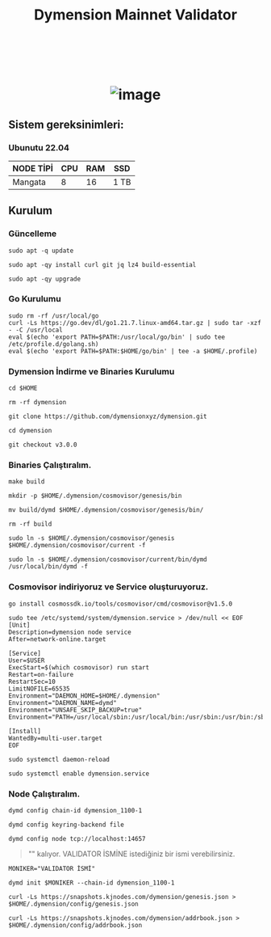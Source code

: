 <h1 align="center"> Dymension Mainnet Validator


 <br/> <br>
 
![image](https://cdn.airdropalert.com/images/metadata/dymension3333333.jpeg)

## Sistem gereksinimleri:
### Ubunutu 22.04
NODE TİPİ | CPU     | RAM      | SSD     |
| ------------- | ------------- | ------------- | -------- |
| Mangata  | 8          | 16        | 1 TB  |
  

## Kurulum

### Güncelleme

```
sudo apt -q update
```
```
sudo apt -qy install curl git jq lz4 build-essential
```
```
sudo apt -qy upgrade
```

### Go Kurulumu
```
sudo rm -rf /usr/local/go
curl -Ls https://go.dev/dl/go1.21.7.linux-amd64.tar.gz | sudo tar -xzf - -C /usr/local
eval $(echo 'export PATH=$PATH:/usr/local/go/bin' | sudo tee /etc/profile.d/golang.sh)
eval $(echo 'export PATH=$PATH:$HOME/go/bin' | tee -a $HOME/.profile)
```

### Dymension İndirme ve Binaries Kurulumu
```
cd $HOME
```
```
rm -rf dymension
```
```
git clone https://github.com/dymensionxyz/dymension.git
```
```
cd dymension
```
```
git checkout v3.0.0
```

### Binaries Çalıştıralım.

```
make build
```

```
mkdir -p $HOME/.dymension/cosmovisor/genesis/bin
```
```
mv build/dymd $HOME/.dymension/cosmovisor/genesis/bin/
```
```
rm -rf build
```
```
sudo ln -s $HOME/.dymension/cosmovisor/genesis $HOME/.dymension/cosmovisor/current -f
```
```
sudo ln -s $HOME/.dymension/cosmovisor/current/bin/dymd /usr/local/bin/dymd -f
```
### Cosmovisor indiriyoruz ve Service oluşturuyoruz.

```
go install cosmossdk.io/tools/cosmovisor/cmd/cosmovisor@v1.5.0
```

```
sudo tee /etc/systemd/system/dymension.service > /dev/null << EOF
[Unit]
Description=dymension node service
After=network-online.target

[Service]
User=$USER
ExecStart=$(which cosmovisor) run start
Restart=on-failure
RestartSec=10
LimitNOFILE=65535
Environment="DAEMON_HOME=$HOME/.dymension"
Environment="DAEMON_NAME=dymd"
Environment="UNSAFE_SKIP_BACKUP=true"
Environment="PATH=/usr/local/sbin:/usr/local/bin:/usr/sbin:/usr/bin:/sbin:/bin:/usr/games:/usr/local/games:/snap/bin:$HOME/.dymension/cosmovisor/current/bin"

[Install]
WantedBy=multi-user.target
EOF
```
```
sudo systemctl daemon-reload
```
```
sudo systemctl enable dymension.service
```
### Node Çalıştıralım.
```
dymd config chain-id dymension_1100-1
```
```
dymd config keyring-backend file
```
```
dymd config node tcp://localhost:14657
```

> "" kalıyor. VALIDATOR İSMİNE istediğiniz bir ismi verebilirsiniz.
```
MONIKER="VALIDATOR İSMİ"
```
```
dymd init $MONIKER --chain-id dymension_1100-1
```
```
curl -Ls https://snapshots.kjnodes.com/dymension/genesis.json > $HOME/.dymension/config/genesis.json
```
```
curl -Ls https://snapshots.kjnodes.com/dymension/addrbook.json > $HOME/.dymension/config/addrbook.json
```
